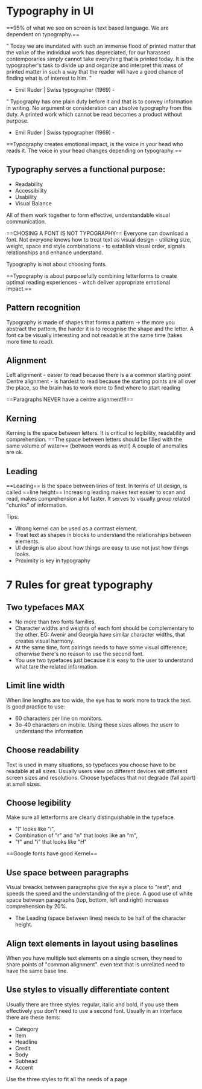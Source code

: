 # Typography in UI

==95% of what we see on screen is text based language. We are dependent on typography.==

" Today we are inundated with such an immense flood of printed matter that the value of the individual work has depreciated, for our harassed contemporaries simply cannot take everything that is printed today.
It is the typographer's task to divide up and organize and interpret this mass of printed matter in such a way that the reader will have a good chance of finding what is of interest to him. "
- Emil Ruder | Swiss typographer (1969) -

" Typography has one plain duty before it and that is to convey information in writing.
No argument or consideration can absolve typography from this duty.
A printed work which cannot be read becomes a product without purpose.
- Emil Ruder | Swiss typographer (1969) -

==Typography creates emotional impact, is the voice in your head who reads it. The voice in your head changes depending on typography.==

## Typography serves a functional purpose:
- Readability
- Accessibility
- Usability
- Visual Balance

All of them work together to form effective, understandable visual communication.

==CHOSING A FONT IS NOT TYPOGRAPHY== 
Everyone can download a font.
Not everyone knows how to treat text as visual design -  utilizing size, weight, space and style combinations - to establish visual order, signals relationships and enhance understand.

Typography is not about choosing fonts.

==Typography is about purposefully combining letterforms to create optimal reading experiences - witch deliver appropriate emotional impact.==

## Pattern recognition
Typography is made of shapes that forms a pattern -> the more you abstract the pattern, the harder it is to recognise the shape and the letter.
A font ca be visually interesting and not readable at the same time (takes more time to read).

## Alignment 
Left alignment - easier to read because there is a a common starting point
Centre alignment - is hardest to read because the starting points are all over the place, so the brain has to work more to find where to start reading

==Paragraphs NEVER have a centre alignment!!!==

## Kerning
Kerning is the space between letters. It is critical to legibility, readability and comprehension.
==The space between letters should be filled with the same volume of water==
(between words as well)
A couple of anomalies are ok.

## Leading
==Leading== is the space between lines of text. In terms of UI design, is called ==line height==
Increasing leading makes text easier to scan and read, makes comprehension a lot faster.
It serves to visually group related "chunks" of information.


Tips:
- Wrong kernel can be used as a contrast element.
- Treat text as shapes in blocks to understand the relationships between elements.
- UI design is also about how things are easy to use not just how things looks.
- Proximity is key in typography 

# 7 Rules for great typography

## Two typefaces MAX
- No more than two fonts families.
- Character widths and weights of each font should be complementary to the other.
EG: Avenir and Georgia have similar character widths, that creates visual harmony.
- At the same time, font pairings needs to have some visual difference; otherwise there's no reason to use the second font.
- You use two typefaces just because it is easy to the user to understand what tare the related information.

## Limit line width
When line lengths are too wide, the eye has to work more to track the text. Is good practice to use:
- 60 characters per line on monitors.
- 3o-40 characters on mobile.
Using these sizes allows the userr to understand the information

## Choose readability
Text is used in many situations, so typefaces you choose have to be readable at all sizes.
Usually users view on different devices wit different screen sizes and resolutions.
Choose typefaces that not degrade (fall apart) at small sizes.

## Choose legibility 
Make sure all letterforms are clearly distinguishable in the typeface.
- "l" looks like "i",
- Combination of "r" and "n" that looks like an "m",
- "f" and "i" that looks like "H"

==Google fonts have good Kernel==

## Use space between paragraphs
Visual breacks between paragraphs give the eye a place to "rest", and speeds the speed and the understanding of the piece.
A good use of white space between paragraphs (top, bottom, left and right) increases comprehension by 20%.
- The Leading (space between lines) needs to be half of the character height.

## Align text elements in layout using baselines
When you have multiple text elements on a single screen, they need to share points of "common alignment".
even text that is unrelated need to have the same base line.

## Use styles to visually differentiate content
Usually there are three styles: regular, italic and bold, if you use them effectively you don't need to use a second font.
Usually in an interface there are these items:

- Category
- Item
- Headline
- Credit
- Body
- Subhead
- Accent

Use the three styles to fit all the needs of a page